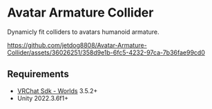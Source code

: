 # Avatar Armature Collider
 
 
 Dynamicly fit colliders to avatars humanoid armature.

https://github.com/jetdog8808/Avatar-Armature-Collider/assets/36026251/358d9e1b-6fc5-4232-97ca-7b36fae99cd0



 ## Requirements
 
 * [VRChat Sdk - Worlds](https://vrchat.com/home/download) 3.5.2+
 * Unity 2022.3.6f1+
